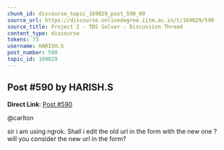 ```yaml
---
chunk_id: discourse_topic_169029_post_590_00
source_url: https://discourse.onlinedegree.iitm.ac.in/t/169029/590
source_title: Project 2 - TDS Solver - Discussion Thread
content_type: discourse
tokens: 73
username: HARISH.S
post_number: 590
topic_id: 169029
---
```


## Post #590 by HARISH.S

**Direct Link**: [Post #590](https://discourse.onlinedegree.iitm.ac.in/t/169029/590)

@carlton

sir i am using ngrok. Shall i edit the old url in the form with the new one ? will you consider the new url in the form?

